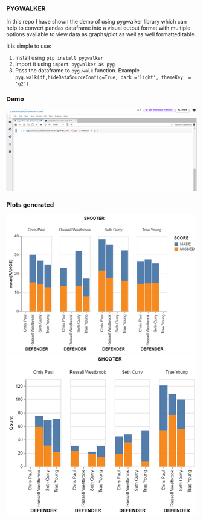 ### PYGWALKER

In this repo I have shown the demo of using pygwalker library which can help to convert pandas dataframe into a visual output format with multiple options available to view data as graphs/plot as well as well formatted table.

It is simple to use:
1. Install using `pip install pygwalker`
2. Import it using `import pygwalker as pyg`
3. Pass the dataframe to `pyg.walk` function. Example `pyg.walk(df,hideDataSourceConfig=True, dark ='light', themeKey  = 'g2')`
   
### Demo
![Alt text](pygwalker_demo.gif)

### Plots generated
![Alt text](gw%20chart%20396273_1.png)
![Alt text](gw%20chart%20396273_4.png)



